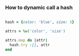 ### How to dynamic call a hash


```ruby

hash = {color: 'blue', size: 5}

attrs = %w('color', 'size')

attrs.map do |attr|
  hash.try :[], attr 
end
```
